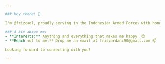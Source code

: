 ```yaml
---

### Hey there! 👋

I'm @frizcool, proudly serving in the Indonesian Armed Forces with honor. 💂

### A bit about me:
- **Interests:** Anything and everything that makes me happy! 😊
- **Reach out to me:** Drop me an email at friswardani90@gmail.com 📫

Looking forward to connecting with you!

---
```



<!---
frizcool/frizcool is a ✨ special ✨ repository because its `README.md` (this file) appears on your GitHub profile.
You can click the Preview link to take a look at your changes.
--->
